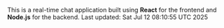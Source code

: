 This is a real-time chat application built using **React** for the frontend and **Node.js** for the backend.
Last updated: Sat Jul 12 08:10:55 UTC 2025
